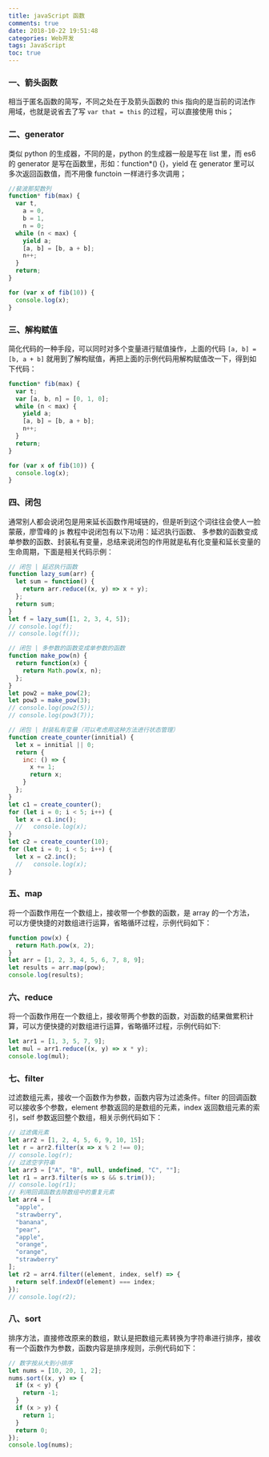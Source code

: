 ```yaml
---
title: javaScript 函数
comments: true
date: 2018-10-22 19:51:48
categories: Web开发
tags: JavaScript
toc: true
---
```


### 一、箭头函数

相当于匿名函数的简写，不同之处在于及箭头函数的 this 指向的是当前的词法作用域，也就是说省去了写 `var that = this` 的过程，可以直接使用 this；

### 二、generator

类似 python 的生成器，不同的是，python 的生成器一般是写在 list 里，而 es6 的 generator 是写在函数里，形如：function\*() {}，yield 在 generator 里可以多次返回函数值，而不用像 functoin 一样进行多次调用；

```js
//裴波那契数列
function* fib(max) {
  var t,
    a = 0,
    b = 1,
    n = 0;
  while (n < max) {
    yield a;
    [a, b] = [b, a + b];
    n++;
  }
  return;
}

for (var x of fib(10)) {
  console.log(x);
}
```

### 三、解构赋值

简化代码的一种手段，可以同时对多个变量进行赋值操作，上面的代码 `[a, b] = [b, a + b]` 就用到了解构赋值，再把上面的示例代码用解构赋值改一下，得到如下代码：

```js
function* fib(max) {
  var t;
  var [a, b, n] = [0, 1, 0];
  while (n < max) {
    yield a;
    [a, b] = [b, a + b];
    n++;
  }
  return;
}

for (var x of fib(10)) {
  console.log(x);
}
```

### 四、闭包

通常别人都会说闭包是用来延长函数作用域链的，但是听到这个词往往会使人一脸蒙蔽，廖雪峰的 js 教程中说闭包有以下功用：延迟执行函数、 多参数的函数变成单参数的函数、封装私有变量，总结来说闭包的作用就是私有化变量和延长变量的生命周期，下面是相关代码示例：

```js
// 闭包 | 延迟执行函数
function lazy_sum(arr) {
  let sum = function() {
    return arr.reduce((x, y) => x + y);
  };
  return sum;
}
let f = lazy_sum([1, 2, 3, 4, 5]);
// console.log(f);
// console.log(f());

// 闭包 | 多参数的函数变成单参数的函数
function make_pow(n) {
  return function(x) {
    return Math.pow(x, n);
  };
}
let pow2 = make_pow(2);
let pow3 = make_pow(3);
// console.log(pow2(5));
// console.log(pow3(7));

// 闭包 | 封装私有变量（可以考虑用这种方法进行状态管理）
function create_counter(innitial) {
  let x = innitial || 0;
  return {
    inc: () => {
      x += 1;
      return x;
    }
  };
}
let c1 = create_counter();
for (let i = 0; i < 5; i++) {
  let x = c1.inc();
  //   console.log(x);
}
let c2 = create_counter(10);
for (let i = 0; i < 5; i++) {
  let x = c2.inc();
  //   console.log(x);
}
```

### 五、map

将一个函数作用在一个数组上，接收带一个参数的函数，是 array 的一个方法，可以方便快捷的对数组进行运算，省略循环过程，示例代码如下：

```js
function pow(x) {
  return Math.pow(x, 2);
}
let arr = [1, 2, 3, 4, 5, 6, 7, 8, 9];
let results = arr.map(pow);
console.log(results);
```

### 六、reduce

将一个函数作用在一个数组上，接收带两个参数的函数，对函数的结果做累积计算，可以方便快捷的对数组进行运算，省略循环过程，示例代码如下:

```js
let arr1 = [1, 3, 5, 7, 9];
let mul = arr1.reduce((x, y) => x * y);
console.log(mul);
```

### 七、filter

过滤数组元素，接收一个函数作为参数，函数内容为过滤条件。filter 的回调函数可以接收多个参数，element 参数返回的是数组的元素，index 返回数组元素的索引，self 参数返回整个数组，相关示例代码如下：

```js
// 过滤偶元素
let arr2 = [1, 2, 4, 5, 6, 9, 10, 15];
let r = arr2.filter(x => x % 2 !== 0);
// console.log(r);
// 过滤空字符串
let arr3 = ["A", "B", null, undefined, "C", ""];
let r1 = arr3.filter(s => s && s.trim());
// console.log(r1);
// 利用回调函数去除数组中的重复元素
let arr4 = [
  "apple",
  "strawberry",
  "banana",
  "pear",
  "apple",
  "orange",
  "orange",
  "strawberry"
];
let r2 = arr4.filter((element, index, self) => {
  return self.indexOf(element) === index;
});
// console.log(r2);
```
### 八、sort

排序方法，直接修改原来的数组，默认是把数组元素转换为字符串进行排序，接收有一个函数作为参数，函数内容是排序规则，示例代码如下：
   
```js
// 数字按从大到小排序
let nums = [10, 20, 1, 2];
nums.sort((x, y) => {
  if (x < y) {
    return -1;
  }
  if (x > y) {
    return 1;
  }
  return 0;
});
console.log(nums);
```
